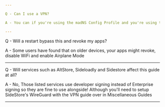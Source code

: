```yaml
---

Q - Can I use a VPN?

A - You can if you're using the madNS Config Profile and you're using the VPN guide over in Miscellaneous Guides

---
```


Q - Will a restart bypass this and revoke my apps?

A - Some users have found that on older devices, your apps might revoke, disable WiFi and enable Airplane Mode

---

Q - Will services such as AltStore, Sideloadly and Sidestore affect this guide at all?

A - No, Those listed services use developer signing instead of Enterprise signing so they are fine to use alongside! Although you'll need to setup SideStore's WireGuard with the VPN guide over in Miscellaneous Guides

---
